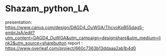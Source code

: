 # Shazam_python_LA
presentation:  https://www.canva.com/design/DAGD4_OuWGA/ThcvoKpB5Sdag5-embrJsA/edit?utm_content=DAGD4_OuWGA&utm_campaign=designshare&utm_medium=link2&utm_source=sharebutton
report : https://www.overleaf.com/project/660c7363b13ddaaa2ab1b4d0
